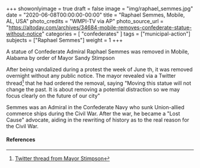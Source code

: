 +++
showonlyimage = true
draft = false
image = "img/raphael_semmes.jpg"
date = "2020-06-08T00:00:00-00:00"
title = "Raphael Semmes, Mobile, AL, USA"
photo_credits = "WMPI-TV via AP"
photo_source_url = "https://altoday.com/archives/34684-mobile-removes-confederate-statue-without-notice"
categories = [ "confederates" ]
tags = ["municipal-action"]
subjects = ["Raphael Semmes"]
weight = 1
+++

A statue of Confederate Admiral Raphael Semmes was removed in Mobile, Alabama by order of Mayor Sandy Stimpson

<!--more-->

After being vandalized during a protest the week of June th, it was removed overnight without any public notice. The mayor revealed via a Twitter
thread[^1] that he had ordered the removal, saying "Moving this statue will not change the past. It is about removing a potential distraction so we may focus clearly on the future of our city"

Semmes was an Admiral in the Confederate Navy who sunk Union-allied commerce ships during the Civil War. After the war, he became a "Lost Cause"
advocate, aiding in the rewriting of history as to the real reason for the Civil War.

#### References

[^1]: [Twitter thread from Mayor Stimpson](https://twitter.com/MayorStimpson/status/1272274953392607241)
